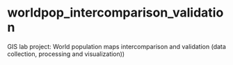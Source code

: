# worldpop_intercomparison_validation
GIS lab project: World population maps intercomparison and validation (data collection, processing and visualization))
